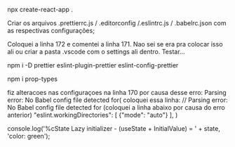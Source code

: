 npx create-react-app .

Criar os arquivos .prettierrc.js / .editorconfig /.eslintrc.js / .babelrc.json
com as respectivas configurações;

Coloquei a linha 172 e comentei a linha 171. Nao sei se era pra colocar isso ali
ou criar a pasta .vscode com o settings ali dentro. Testar...

npm i -D prettier eslint-plugin-prettier eslint-config-prettier

npm i prop-types

fiz alteracoes nas configuraçoes na linha 170 por causa desse erro: Parsing error: No Babel config file detected for( coloquei essa linha:
// Parsing error: No Babel config file detected for (coloquei a linha abaixo por causa do erro anterior)
  "eslint.workingDirectories": [
    {"mode": "auto"}
],
 )


 console.log('%cState Lazy initializer - (useState + InitialValue) = ' + state, 'color: green');
